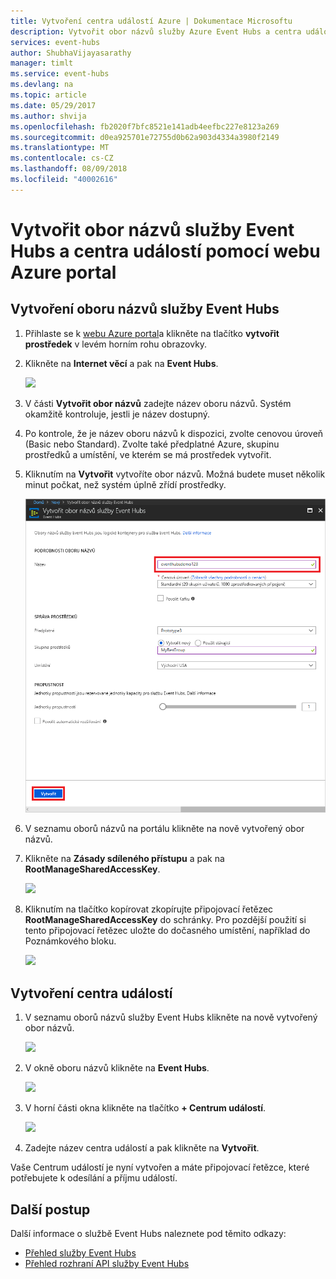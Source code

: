 ```yaml
---
title: Vytvoření centra událostí Azure | Dokumentace Microsoftu
description: Vytvořit obor názvů služby Azure Event Hubs a centra událostí pomocí webu Azure portal
services: event-hubs
author: ShubhaVijayasarathy
manager: timlt
ms.service: event-hubs
ms.devlang: na
ms.topic: article
ms.date: 05/29/2017
ms.author: shvija
ms.openlocfilehash: fb2020f7bfc8521e141adb4eefbc227e8123a269
ms.sourcegitcommit: d0ea925701e72755d0b62a903d4334a3980f2149
ms.translationtype: MT
ms.contentlocale: cs-CZ
ms.lasthandoff: 08/09/2018
ms.locfileid: "40002616"
---
```

# <a name="create-an-event-hubs-namespace-and-an-event-hub-using-the-azure-portal"></a>Vytvořit obor názvů služby Event Hubs a centra událostí pomocí webu Azure portal

## <a name="create-an-event-hubs-namespace"></a>Vytvoření oboru názvů služby Event Hubs

1. Přihlaste se k [webu Azure portal][Azure portal]a klikněte na tlačítko **vytvořit prostředek** v levém horním rohu obrazovky.
2. Klikněte na **Internet věcí** a pak na **Event Hubs**.
   
    ![](./media/event-hubs-create/create-event-hub9.png)

3. V části **Vytvořit obor názvů** zadejte název oboru názvů. Systém okamžitě kontroluje, jestli je název dostupný.  

4. Po kontrole, že je název oboru názvů k dispozici, zvolte cenovou úroveň (Basic nebo Standard). Zvolte také předplatné Azure, skupinu prostředků a umístění, ve kterém se má prostředek vytvořit.
 
5. Kliknutím na **Vytvořit** vytvoříte obor názvů. Možná budete muset několik minut počkat, než systém úplně zřídí prostředky.

    ![](./media/event-hubs-create/create-event-hub1.png)

6. V seznamu oborů názvů na portálu klikněte na nově vytvořený obor názvů.

7. Klikněte na **Zásady sdíleného přístupu** a pak na **RootManageSharedAccessKey**.
    
    ![](./media/event-hubs-create/create-event-hub7.png)

8. Kliknutím na tlačítko kopírovat zkopírujte připojovací řetězec **RootManageSharedAccessKey** do schránky. Pro pozdější použití si tento připojovací řetězec uložte do dočasného umístění, například do Poznámkového bloku.
    
    ![](./media/event-hubs-create/create-event-hub8.png)

## <a name="create-an-event-hub"></a>Vytvoření centra událostí

1. V seznamu oborů názvů služby Event Hubs klikněte na nově vytvořený obor názvů.      
   
    ![](./media/event-hubs-create/create-event-hub2.png) 

2. V okně oboru názvů klikněte na **Event Hubs**.
   
    ![](./media/event-hubs-create/create-event-hub3.png)

3. V horní části okna klikněte na tlačítko **+ Centrum událostí**.
   
    ![](./media/event-hubs-create/create-event-hub4.png)
4. Zadejte název centra událostí a pak klikněte na **Vytvořit**. 

Vaše Centrum událostí je nyní vytvořen a máte připojovací řetězce, které potřebujete k odesílání a příjmu událostí.

## <a name="next-steps"></a>Další postup

Další informace o službě Event Hubs naleznete pod těmito odkazy:

* [Přehled služby Event Hubs](event-hubs-what-is-event-hubs.md)
* [Přehled rozhraní API služby Event Hubs](event-hubs-api-overview.md)

[Azure portal]: https://portal.azure.com/